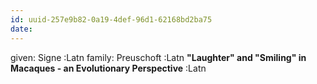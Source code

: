 ```yaml
---
id: uuid-257e9b82-0a19-4def-96d1-62168bd2ba75
date: 
---
```


given: Signe :Latn
family: Preuschoft :Latn
**"Laughter" and "Smiling" in Macaques - an Evolutionary Perspective** :Latn